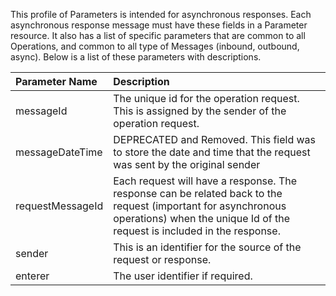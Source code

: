 This profile of Parameters is intended for asynchronous responses. 
Each asynchronous response message must have these fields in a Parameter resource.
It also has a list of specific parameters that are common to all Operations, and common to all type of Messages (inbound, outbound, async).  Below is a list of these parameters with descriptions.

Parameter Name | Description |
:--- | :---
messageId | The unique id for the operation request.  This is assigned by the sender of the operation request.
messageDateTime | DEPRECATED and Removed. This field was to store the date and time that the request was sent by the original sender
requestMessageId | Each request will have a response.  The response can be related back to the request (important for asynchronous operations) when the unique Id of the request is included in the response.
sender | This is an identifier for the source of the request or response.
enterer | The user identifier if required.


